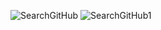 ![SearchGitHub](https://user-images.githubusercontent.com/76811815/112871562-0a8ffe80-90c8-11eb-880b-c79515e18041.png)
![SearchGitHub1](https://user-images.githubusercontent.com/76811815/112871571-0bc12b80-90c8-11eb-85a7-2f76a1c769b3.png)

